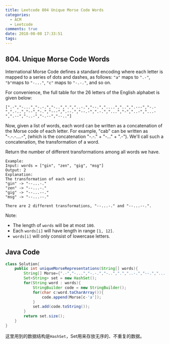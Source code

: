 ```yaml
---
title: Leetcode 804 Unique Morse Code Words
categories:
  - ACM
  - Leetcode
comments: true
date: 2018-08-08 17:33:51
tags:
---
```



## 804. Unique Morse Code Words

International Morse Code defines a standard encoding where each letter is mapped to a series of dots and dashes, as follows: `"a"` maps to `".-"`, `"b"`maps to `"-..."`, `"c"` maps to `"-.-."`, and so on.

For convenience, the full table for the 26 letters of the English alphabet is given below:

```
[".-","-...","-.-.","-..",".","..-.","--.","....","..",".---","-.-",".-..","--","-.","---",".--.","--.-",".-.","...","-","..-","...-",".--","-..-","-.--","--.."]
```

Now, given a list of words, each word can be written as a concatenation of the Morse code of each letter. For example, "cab" can be written as "-.-.-....-", (which is the concatenation "-.-." + "-..." + ".-"). We'll call such a concatenation, the transformation of a word.

Return the number of different transformations among all words we have.

```
Example:
Input: words = ["gin", "zen", "gig", "msg"]
Output: 2
Explanation: 
The transformation of each word is:
"gin" -> "--...-."
"zen" -> "--...-."
"gig" -> "--...--."
"msg" -> "--...--."

There are 2 different transformations, "--...-." and "--...--.".
```

Note:

- The length of `words` will be at most `100`.
- Each `words[i]` will have length in range `[1, 12]`.
- `words[i]` will only consist of lowercase letters.

## Java Code

```Java
class Solution{
    public int uniqueMorseRepresentations(String[] words){
        String[] Morse={".-","-...","-.-.","-..",".","..-.","--.","....","..",".---","-.-",".-..","--","-.","---",".--.","--.-",".-.","...","-","..-","...-",".--","-..-","-.--","--.."};
        Set<String> set = new HashSet();
        for(String word : words){
            StringBuilder code = new StringBuilder();
            for(char c:word.toCharArray()){
                code.append(Morse[c-'a']);
            }
            set.add(code.toString());
        }
        return set.size();
    }
}
```

这里用到的数据结构是`HashSet`，Set用来存放无序的、不重复的数据。